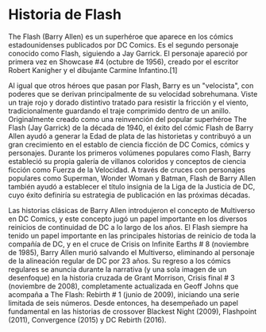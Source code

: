 # Historia de Flash

The Flash (Barry Allen) es un superhéroe que aparece en los cómics estadounidenses publicados por DC Comics. Es el segundo personaje conocido como Flash, siguiendo a Jay Garrick. El personaje apareció por primera vez en Showcase #4 (octubre de 1956), creado por el escritor Robert Kanigher y el dibujante Carmine Infantino.[1]​

Al igual que otros héroes que pasan por Flash, Barry es un "velocista", con poderes que se derivan principalmente de su velocidad sobrehumana. Viste un traje rojo y dorado distintivo tratado para resistir la fricción y el viento, tradicionalmente guardando el traje comprimido dentro de un anillo. Originalmente creado como una reinvención del popular superhéroe The Flash (Jay Garrick) de la década de 1940, el éxito del cómic Flash de Barry Allen ayudó a generar la Edad de plata de las historietas y contribuyó a un gran crecimiento en el establo de ciencia ficción de DC Comics, cómics y personajes. Durante los primeros volúmenes populares como Flash, Barry estableció su propia galería de villanos coloridos y conceptos de ciencia ficción como Fuerza de la Velocidad. A través de cruces con personajes populares como Superman, Wonder Woman y Batman, Flash de Barry Allen también ayudó a establecer el título insignia de la Liga de la Justicia de DC, cuyo éxito definiría su estrategia de publicación en las próximas décadas.

Las historias clásicas de Barry Allen introdujeron el concepto de Multiverso en DC Comics, y este concepto jugó un papel importante en los diversos reinicios de continuidad de DC a lo largo de los años. El Flash siempre ha tenido un papel importante en las principales historias de reinicio de toda la compañía de DC, y en el cruce de Crisis on Infinite Earths # 8 (noviembre de 1985), Barry Allen murió salvando el Multiverso, eliminando al personaje de la alineación regular de DC por 23 años. Su regreso a los cómics regulares se anuncia durante la narrativa (y una sola imagen de un desenfoque) en la historia cruzada de Grant Morrison, Crisis final # 3 (noviembre de 2008), completamente actualizada en Geoff Johns que acompaña a The Flash: Rebirth # 1 (junio de 2009), iniciando una serie limitada de seis números. Desde entonces, ha desempeñado un papel fundamental en las historias de crossover Blackest Night (2009), Flashpoint (2011), Convergence (2015) y DC Rebirth (2016).
